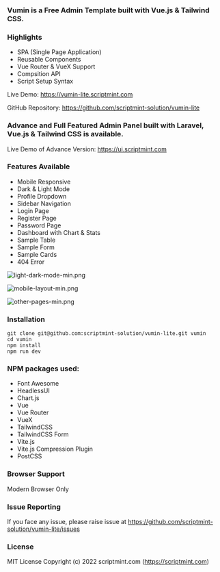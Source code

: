 ### Vumin is a Free Admin Template built with Vue.js & Tailwind CSS.

### Highlights
- SPA (Single Page Application)
- Reusable Components
- Vue Router & VueX Support
- Compsition API
- Script Setup Syntax

Live Demo: https://vumin-lite.scriptmint.com

GitHub Repository: https://github.com/scriptmint-solution/vumin-lite

### Advance and Full Featured Admin Panel built with Laravel, Vue.js & Tailwind CSS is available.

Live Demo of Advance Version: https://ui.scriptmint.com

### Features Available
- Mobile Responsive
- Dark & Light Mode
- Profile Dropdown
- Sidebar Navigation
- Login Page
- Register Page
- Password Page
- Dashboard with Chart & Stats
- Sample Table
- Sample Form
- Sample Cards
- 404 Error

![light-dark-mode-min.png](https://cdn.hashnode.com/res/hashnode/image/upload/v1644129450770/bJhmku7PI.png)

![mobile-layout-min.png](https://cdn.hashnode.com/res/hashnode/image/upload/v1644129459013/VxzkpjIEH.png)

![other-pages-min.png](https://cdn.hashnode.com/res/hashnode/image/upload/v1644129464520/e84RggkEY.png)

### Installation

```
git clone git@github.com:scriptmint-solution/vumin-lite.git vumin
cd vumin
npm install
npm run dev
```

### NPM packages used:
- Font Awesome
- HeadlessUI
- Chart.js
- Vue
- Vue Router
- VueX
- TailwindCSS
- TailwindCSS Form
- Vite.js
- Vite.js Compression Plugin
- PostCSS

### Browser Support
Modern Browser Only

### Issue Reporting
If you face any issue, please raise issue at https://github.com/scriptmint-solution/vumin-lite/issues

### License
MIT License
Copyright (c) 2022 scriptmint.com (https://scriptmint.com)
